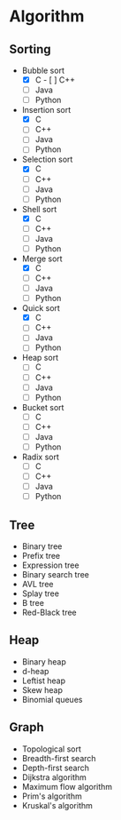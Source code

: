 # Algorithm
## Sorting
- Bubble sort
	- [X] C	- [ ] C++
	- [ ] Java
	- [ ] Python
- Insertion sort
	- [X] C
	- [ ] C++
	- [ ] Java
	- [ ] Python
- Selection sort
	- [X] C
	- [ ] C++
	- [ ] Java
	- [ ] Python
- Shell sort
	- [X] C
	- [ ] C++
	- [ ] Java
	- [ ] Python
- Merge sort
	- [X] C
	- [ ] C++
	- [ ] Java
	- [ ] Python
- Quick sort
	- [X] C
	- [ ] C++
	- [ ] Java
	- [ ] Python
- Heap sort
	- [ ] C
	- [ ] C++
	- [ ] Java
	- [ ] Python
- Bucket sort
	- [ ] C
	- [ ] C++
	- [ ] Java
	- [ ] Python
- Radix sort
	- [ ] C
	- [ ] C++
	- [ ] Java
	- [ ] Python
## Tree
- Binary tree
- Prefix tree
- Expression tree
- Binary search tree
- AVL tree
- Splay tree
- B tree
- Red-Black tree
## Heap
- Binary heap
- d-heap
- Leftist heap
- Skew heap
- Binomial queues
## Graph
- Topological sort
- Breadth-first search
- Depth-first search
- Dijkstra algorithm
- Maximum flow algorithm
- Prim's algorithm 
- Kruskal's algorithm

